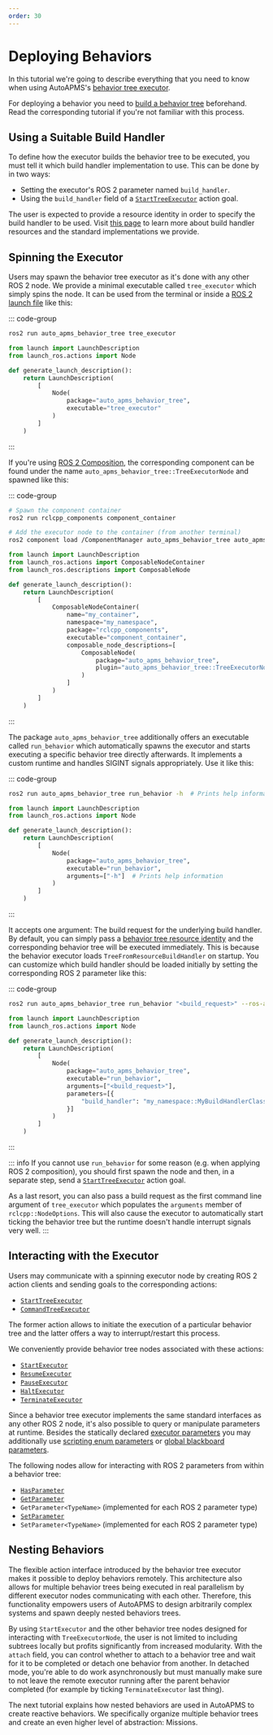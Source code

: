 ```yaml
---
order: 30
---
```

# Deploying Behaviors

In this tutorial we're going to describe everything that you need to know when using AutoAPMS's [behavior tree executor](../concept/behavior-tree-executor.md).

For deploying a behavior you need to [build a behavior tree](./building-behavior-trees.md) beforehand. Read the corresponding tutorial if you're not familiar with this process.

## Using a Suitable Build Handler

To define how the executor builds the behavior tree to be executed, you must tell it which build handler implementation to use. This can be done by in two ways:

- Setting the executor's ROS 2 parameter named `build_handler`.
- Using the `build_handler` field of a [`StartTreeExecutor`](../concept/behavior-tree-executor.md#starttreeexecutor) action goal.

The user is expected to provide a resource identity in order to specify the build handler to be used. Visit [this page](../concept/common-resources.md#behavior-tree-build-handlers) to learn more about build handler resources and the standard implementations we provide.

## Spinning the Executor

Users may spawn the behavior tree executor as it's done with any other ROS 2 node. We provide a minimal executable called `tree_executor` which simply spins the node. It can be used from the terminal or inside a [ROS 2 launch file](https://docs.ros.org/en/humble/tutorial/Intermediate/Launch/Creating-Launch-Files.html) like this:

::: code-group

```bash [Terminal]
ros2 run auto_apms_behavior_tree tree_executor
```

```py [launch.py]
from launch import LaunchDescription
from launch_ros.actions import Node

def generate_launch_description():
    return LaunchDescription(
        [
            Node(
                package="auto_apms_behavior_tree",
                executable="tree_executor"
            )
        ]
    )
```

:::

If you're using [ROS 2 Composition](https://docs.ros.org/en/humble/Concepts/Intermediate/About-Composition.html), the corresponding component can be found under the name `auto_apms_behavior_tree::TreeExecutorNode` and spawned like this:

::: code-group

```bash [Terminal]
# Spawn the component container
ros2 run rclcpp_components component_container

# Add the executor node to the container (from another terminal)
ros2 component load /ComponentManager auto_apms_behavior_tree auto_apms_behavior_tree::TreeExecutorNode
```

```py [launch.py]
from launch import LaunchDescription
from launch_ros.actions import ComposableNodeContainer
from launch_ros.descriptions import ComposableNode

def generate_launch_description():
    return LaunchDescription(
        [
            ComposableNodeContainer(
                name="my_container",
                namespace="my_namespace",
                package="rclcpp_components",
                executable="component_container",
                composable_node_descriptions=[
                    ComposableNode(
                        package="auto_apms_behavior_tree", 
                        plugin="auto_apms_behavior_tree::TreeExecutorNode"
                    )
                ]
            )
        ]
    )
```

:::

The package `auto_apms_behavior_tree` additionally offers an executable called `run_behavior` which automatically spawns the executor and starts executing a specific behavior tree directly afterwards. It implements a custom runtime and handles SIGINT signals appropriately. Use it like this:

::: code-group

```bash [Terminal]
ros2 run auto_apms_behavior_tree run_behavior -h  # Prints help information
```

```py [launch.py]
from launch import LaunchDescription
from launch_ros.actions import Node

def generate_launch_description():
    return LaunchDescription(
        [
            Node(
                package="auto_apms_behavior_tree",
                executable="run_behavior",
                arguments=["-h"]  # Prints help information
            )
        ]
    )
```

:::

It accepts one argument: The build request for the underlying build handler. By default, you can simply pass a [behavior tree resource identity](../concept/common-resources.md#behavior-trees) and the corresponding behavior tree will be executed immediately. This is because the behavior executor loads `TreeFromResourceBuildHandler` on startup. You can customize which build handler should be loaded initially by setting the corresponding ROS 2 parameter like this:

::: code-group

```bash [Terminal]
ros2 run auto_apms_behavior_tree run_behavior "<build_request>" --ros-args -p build_handler:=my_namespace::MyBuildHandlerClass
```

```py [launch.py]
from launch import LaunchDescription
from launch_ros.actions import Node

def generate_launch_description():
    return LaunchDescription(
        [
            Node(
                package="auto_apms_behavior_tree",
                executable="run_behavior",
                arguments=["<build_request>"],
                parameters=[{
                    "build_handler": "my_namespace::MyBuildHandlerClass"
                }]
            )
        ]
    )
```

:::

::: info
If you cannot use `run_behavior` for some reason (e.g. when applying ROS 2 composition), you should first spawn the node and then, in a separate step, send a [`StartTreeExecutor`](../concept/behavior-tree-executor.md#starttreeexecutor) action goal.

As a last resort, you can also pass a build request as the first command line argument of `tree_executor` which populates the `arguments` member of `rclcpp::NodeOptions`. This will also cause the executor to automatically start ticking the behavior tree but the runtime doesn't handle interrupt signals very well.
:::

## Interacting with the Executor

Users may communicate with a spinning executor node by creating ROS 2 action clients and sending goals to the corresponding actions:

- [`StartTreeExecutor`](../concept/behavior-tree-executor.md#starttreeexecutor)
- [`CommandTreeExecutor`](../concept/behavior-tree-executor.md#commandtreeexecutor)

The former action allows to initiate the execution of a particular behavior tree and the latter offers a way to interrupt/restart this process.

We conveniently provide behavior tree nodes associated with these actions:

- [`StartExecutor`](../reference/behavior-tree-nodes.md#startexecutor)
- [`ResumeExecutor`](../reference/behavior-tree-nodes.md#resumeexecutor)
- [`PauseExecutor`](../reference/behavior-tree-nodes.md#pauseexecutor)
- [`HaltExecutor`](../reference/behavior-tree-nodes.md#haltexecutor)
- [`TerminateExecutor`](../reference/behavior-tree-nodes.md#terminateexecutor)

Since a behavior tree executor implements the same standard interfaces as any other ROS 2 node, it's also possible to query or manipulate parameters at runtime. Besides the statically declared [executor parameters](../concept/behavior-tree-executor.md#configuration-parameters) you may additionally use [scripting enum parameters](../concept/behavior-tree-executor.md#scripting-enums) or [global blackboard parameters](../concept/behavior-tree-executor.md#global-blackboard).

The following nodes allow for interacting with ROS 2 parameters from within a behavior tree:

- [`HasParameter`](../reference/behavior-tree-nodes.md#hasparameter)
- [`GetParameter`](../reference/behavior-tree-nodes.md#getparameter)
- `GetParameter<TypeName>` (implemented for each ROS 2 parameter type)
- [`SetParameter`](../reference/behavior-tree-nodes.md#setparameter)
- `SetParameter<TypeName>` (implemented for each ROS 2 parameter type)

## Nesting Behaviors

The flexible action interface introduced by the behavior tree executor makes it possible to deploy behaviors remotely. This architecture also allows for multiple behavior trees being executed in real parallelism by different executor nodes communicating with each other. Therefore, this functionality empowers users of AutoAPMS to design arbitrarily complex systems and spawn deeply nested behaviors trees.

By using `StartExecutor` and the other behavior tree nodes designed for interacting with `TreeExecutorNode`, the user is not limited to including subtrees locally but profits significantly from increased modularity. With the `attach` field, you can control whether to attach to a behavior tree and wait for it to be completed or detach one behavior from another. In detached mode, you're able to do work asynchronously but must manually make sure to not leave the remote executor running after the parent behavior completed (for example by ticking `TerminateExecutor` last thing).

The next tutorial explains how nested behaviors are used in AutoAPMS to create reactive behaviors. We specifically organize multiple behavior trees and create an even higher level of abstraction: Missions.
